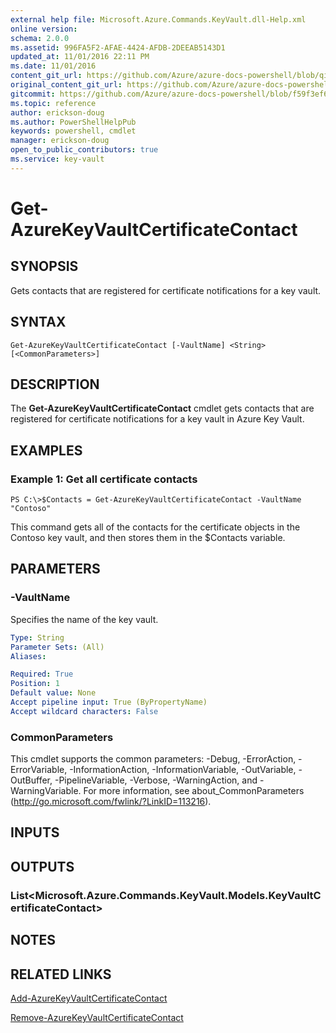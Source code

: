 ```yaml
---
external help file: Microsoft.Azure.Commands.KeyVault.dll-Help.xml
online version:
schema: 2.0.0
ms.assetid: 996FA5F2-AFAE-4424-AFDB-2DEEAB5143D1
updated_at: 11/01/2016 22:11 PM
ms.date: 11/01/2016
content_git_url: https://github.com/Azure/azure-docs-powershell/blob/qinezh-conceptual/azureps-cmdlets-docs/ResourceManager/AzureRM.KeyVault/v2.1.0/Get-AzureKeyVaultCertificateContact.md
original_content_git_url: https://github.com/Azure/azure-docs-powershell/blob/qinezh-conceptual/azureps-cmdlets-docs/ResourceManager/AzureRM.KeyVault/v2.1.0/Get-AzureKeyVaultCertificateContact.md
gitcommit: https://github.com/Azure/azure-docs-powershell/blob/f59f3ef60bc592383812213e69fd77ba950759ed
ms.topic: reference
author: erickson-doug
ms.author: PowerShellHelpPub
keywords: powershell, cmdlet
manager: erickson-doug
open_to_public_contributors: true
ms.service: key-vault
---
```


# Get-AzureKeyVaultCertificateContact

## SYNOPSIS
Gets contacts that are registered for certificate notifications for a key vault.

## SYNTAX

```
Get-AzureKeyVaultCertificateContact [-VaultName] <String> [<CommonParameters>]
```

## DESCRIPTION
The **Get-AzureKeyVaultCertificateContact** cmdlet gets contacts that are registered for certificate notifications for a key vault in Azure Key Vault.

## EXAMPLES

### Example 1: Get all certificate contacts
```
PS C:\>$Contacts = Get-AzureKeyVaultCertificateContact -VaultName "Contoso"
```

This command gets all of the contacts for the certificate objects in the Contoso key vault, and then stores them in the $Contacts variable.

## PARAMETERS

### -VaultName
Specifies the name of the key vault.

```yaml
Type: String
Parameter Sets: (All)
Aliases: 

Required: True
Position: 1
Default value: None
Accept pipeline input: True (ByPropertyName)
Accept wildcard characters: False
```

### CommonParameters
This cmdlet supports the common parameters: -Debug, -ErrorAction, -ErrorVariable, -InformationAction, -InformationVariable, -OutVariable, -OutBuffer, -PipelineVariable, -Verbose, -WarningAction, and -WarningVariable. For more information, see about_CommonParameters (http://go.microsoft.com/fwlink/?LinkID=113216).

## INPUTS

## OUTPUTS

### List<Microsoft.Azure.Commands.KeyVault.Models.KeyVaultCertificateContact>

## NOTES

## RELATED LINKS

[Add-AzureKeyVaultCertificateContact](./Add-AzureKeyVaultCertificateContact.md)

[Remove-AzureKeyVaultCertificateContact](./Remove-AzureKeyVaultCertificateContact.md)


